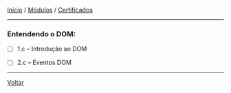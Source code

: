 [Início](https://github.com/Thalyalm/curso-javascript) / 
[Módulos](https://github.com/Thalyalm/curso-javascript/tree/master/modulos/readme.md) /
[Certificados](https://github.com/Thalyalm/curso-javascript/tree/master/certificados)

---

### Entendendo o DOM:

- [ ] 1.c – Introdução ao DOM

- [ ] 2.c – Eventos DOM

---

[Voltar](/modulos/readme.md)